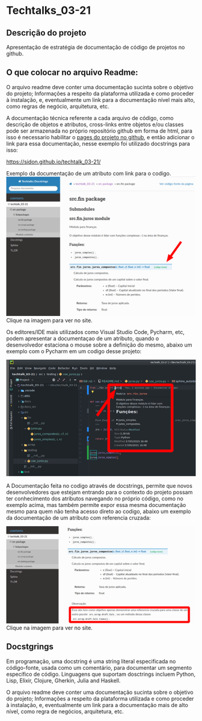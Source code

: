 # Techtalks_03-21

## Descrição do projeto
Apresentação de estratégia de documentação de código de projetos no github.

## O que colocar no arquivo Readme:
O arquivo readme deve conter uma documentação sucinta sobre o objetivo do projeto; Informações a respeito da plataforma 
utilizada e como proceder à instalação, e, eventualmente um link para a documentação nível mais alto, como regras de 
negócio, arquitetura, etc.

A documentação técnica referente a cada arquivo de código, como descrição de objetos e atributos, cross-links entre 
objetos e/ou classes pode ser armazenada no próprio repositório github em forma de html, para isso é necessario 
habilitar o [pages do projeto no github](https://sidon.github.io/techtalk_03-21/source/tldr.html#configure-docs-local-github),
e então adicionar o link para essa documentação, nesse exemplo foi utilizado 
docstrings para isso:

https://sidon.github.io/techtalk_03-21/

Exemplo da documentação de um atributo com link para o codigo.
[![img.png](img.png)](https://sidon.github.io/techtalk_03-21/source/src.fin.html#)
Clique na imagem para ver no site.

Os editores/IDE mais utilizados como Visual Studio Code, Pycharm, etc, podem apresentar a documentaçao de um atributo, 
quando o desenvolvedor estaciona o mouse sobre a definição do mesmo, abaixo um exemplo com o Pycharm em um codigo desse
projeto:

![img_2.png](img_2.png)

A Documentação feita no codigo através de docstrings, permite que novos desenvolvedores que estejam entrando para o 
contexto do projeto possam ter conhecimento dos atributos navegando no próprio código, como no exemplo acima, mas 
também permite expor essa mesma documentação mesmo para quem não tenha acesso direto ao codigo, abaixo um exemplo
da documentação de um atributo com referencia cruzada:

[![img_1.png](img_1.png)](https://sidon.github.io/techtalk_03-21/source/src.fin.html#module-src.fin)
Clique na imagem para ver no site.

## Docstgrings
Em programação, uma docstring é uma string literal especificada no código-fonte, usada como um comentário, para 
documentar um segmento específico de código.
Linguagens que suportam dosctrings incluem Python, Lisp, Elixir, Clojure, Gherkin, Julia and Haskell.

O arquivo readme deve conter uma documentação sucinta sobre o objetivo do projeto; Informações a respeito da plataforma
utilizada e como proceder à instalação, e, eventualmente um link para a documentação mais de alto nível, como regra de
negócios, arquitetura, etc.
